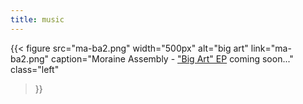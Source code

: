 ```yaml
---
title: music
---
```


{{< figure
  src="ma-ba2.png"
  width="500px"
  alt="big art"
  link="ma-ba2.png"
  caption="Moraine Assembly - ["Big Art" EP](/music/big-art) coming soon..."
  class="left"
>}}
